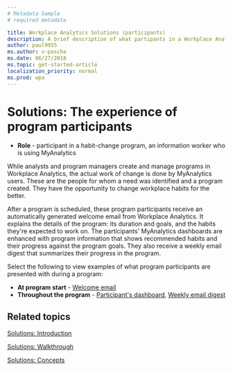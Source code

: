 ```yaml
---
# Metadata Sample
# required metadata

title: Workplace Analytics Solutions (participants)
description: A brief description of what partipants in a Workplace Analytics program (MyAnalytics users) experience during the program. 
author: paul9955
ms.author: v-pascha
ms.date: 06/27/2018
ms.topic: get-started-article
localization_priority: normal 
ms.prod: wpa
---
```


# Solutions: The experience of program participants 

* **Role** - participant in a habit-change program, an information worker who is using MyAnalytics

While analysts and program managers create and manage programs in Workplace Analytics, the actual work of change is done by MyAnalytics users. These are the people for whom a need was identified and a program created. They have the opportunity to change workplace habits for the better. 

After a program is scheduled, these program participants receive an automatically generated welcome email from Workplace Analytics. It explains the details of the program: its duration and goals, and the habits they're expected to work on. The participants' MyAnalytics dashboards are enhanced with program information that shows recommended habits and their progress against the program goals. They also receive a weekly email digest that summarizes their progress in the program. 

Select the following to view examples of what program participants are presented with during a program: 
* **At program start** - [Welcome email](../Images/WpA/Tutorials/welcome-msg-prog-partic.png)
* **Throughout the program** - [Participant's dashboard](../Images/WpA/Tutorials/weekly-digest-prog-partic.png), [Weekly email digest](../Images/WpA/Tutorials/weekly-digest-prog-partic.png)

## Related topics

[Solutions: Introduction](solutions-intro.md)  

[Solutions: Walkthrough](solutions-task.md)

[Solutions: Concepts](solutions-conceptual.md)
